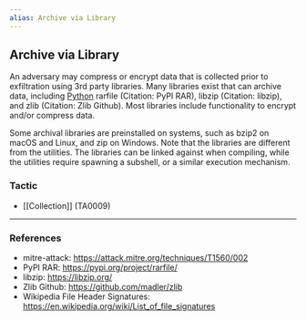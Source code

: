 ```yaml
---
alias: Archive via Library
---
```


## Archive via Library

An adversary may compress or encrypt data that is collected prior to exfiltration using 3rd party libraries. Many libraries exist that can archive data, including [Python](https://attack.mitre.org/techniques/T1059/006) rarfile (Citation: PyPI RAR), libzip (Citation: libzip), and zlib (Citation: Zlib Github). Most libraries include functionality to encrypt and/or compress data.

Some archival libraries are preinstalled on systems, such as bzip2 on macOS and Linux, and zip on Windows. Note that the libraries are different from the utilities. The libraries can be linked against when compiling, while the utilities require spawning a subshell, or a similar execution mechanism.


### Tactic

- [[Collection]] (TA0009)


---
### References

- mitre-attack: https://attack.mitre.org/techniques/T1560/002
- PyPI RAR: https://pypi.org/project/rarfile/
- libzip: https://libzip.org/
- Zlib Github: https://github.com/madler/zlib
- Wikipedia File Header Signatures: https://en.wikipedia.org/wiki/List_of_file_signatures
